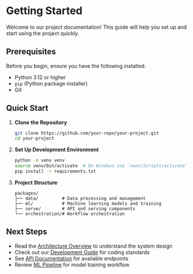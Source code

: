 # Getting Started

Welcome to our project documentation! This guide will help you set up and start using the project quickly.

## Prerequisites

Before you begin, ensure you have the following installed:
- Python 3.12 or higher
- `pip` (Python package installer)
- Git

## Quick Start

1. **Clone the Repository**
   ```sh
   git clone https://github.com/your-repo/your-project.git
   cd your-project
   ```

2. **Set Up Development Environment**
   ```sh
   python -m venv venv
   source venv/bin/activate  # On Windows use `venv\Scripts\activate`
   pip install -r requirements.txt
   ```

3. **Project Structure**
   ```
   packages/
   ├── data/         # Data processing and management
   ├── ml/           # Machine learning models and training
   ├── serve/        # API and serving components
   └── orchestration/# Workflow orchestration
   ```

## Next Steps

- Read the [Architecture Overview](./architecture.md) to understand the system design
- Check out our [Development Guide](./development-guide.md) for coding standards
- See [API Documentation](./api-reference.md) for available endpoints
- Review [ML Pipeline](./ml-pipeline.md) for model training workflow
